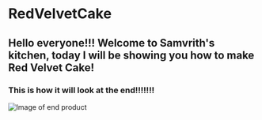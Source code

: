 
# RedVelvetCake
## Hello everyone!!! Welcome to Samvrith's kitchen, today I will be showing you how to make Red Velvet Cake!
### This is how it will look at the end!!!!!!!
![Image of end product](https://preppykitchen.com/wp-content/uploads/2019/02/Red-Velvet-recipe-new-500x375.jpg)
